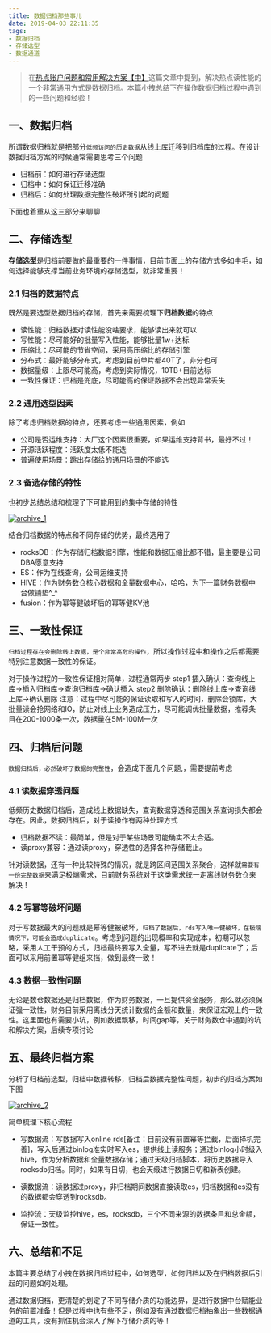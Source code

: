 ```yaml
---
title: 数据归档那些事儿 
date: 2019-04-03 22:11:35
tags: 
- 数据归档
- 存储选型
- 数据通道
---
```

> 在[热点账户问题和常用解决方案【中】](http://cuihuan.net/2019/04/01/%E7%83%AD%E7%82%B9%E8%B4%A6%E6%88%B7%E9%97%AE%E9%A2%98%E5%92%8C%E5%B8%B8%E7%94%A8%E8%A7%A3%E5%86%B3%E6%96%B9%E6%A1%88%E3%80%90%E4%B8%AD%E3%80%91/)这篇文章中提到，解决热点读性能的一个非常通用方式是数据归档。本篇小拽总结下在操作数据归档过程中遇到的一些问题和经验！

## 一、数据归档
所谓数据归档就是把部分`低频访问的历史数据`从线上库迁移到归档库的过程。在设计数据归档方案的时候通常需要思考三个问题
- 归档前：如何进行存储选型
- 归档中：如何保证迁移准确
- 归档后：如何处理数据完整性破坏所引起的问题

下面也着重从这三部分来聊聊

## 二、存储选型
**存储选型**是归档前要做的最重要的一件事情，目前市面上的存储方式多如牛毛，如何选择能够支撑当前业务环境的存储选型，就非常重要！

### 2.1 归档的数据特点
既然是要选型数据归档的存储，首先来需要梳理下**归档数据**的特点
* 读性能：归档数据对读性能没啥要求，能够读出来就可以
* 写性能：尽可能好的批量写入性能，能够批量1w+达标
* 压缩比：尽可能的节省空间，采用高压缩比的存储引擎
* 分布式：最好能够分布式，考虑到目前单片都40T了，非分也可
* 数据量级：上限尽可能高，考虑到实际情况，10TB+目前达标
* 一致性保证：归档是兜底，尽可能高的保证数据不会出现异常丢失

### 2.2 通用选型因素
除了考虑归档数据的特点，还要考虑一些通用因素，例如
- 公司是否运维支持：大厂这个因素很重要，如果运维支持背书，最好不过！
- 开源活跃程度：活跃度太低不能选
- 普遍使用场景：跳出存储给的通用场景的不能选

### 2.3 备选存储的特性
也初步总结总结和梳理了下可能用到的集中存储的特性

[![archive_1](http://cuihuan.net/wp_content/new/finance/archive_1.png)](http://cuihuan.net/wp_content/new/finance/archive_1.png)


结合归档数据的特点和不同存储的优势，最终选用了
- rocksDB：作为存储归档数据引擎，性能和数据压缩比都不错，最主要是公司DBA愿意支持
- ES：作为在线查询，公司运维支持
- HIVE：作为财务数仓核心数据和全量数据中心，哈哈，为下一篇财务数据中台做铺垫^_^
- fusion：作为幂等健破坏后的幂等健KV池


## 三、一致性保证
`归档过程存在会删除线上数据，是个非常高危的操作`，所以操作过程中和操作之后都需要特别注意数据一致性的保证。

对于操作过程的一致性保证相对简单，过程通常两步
step1 插入确认：查询线上库->插入归档库->查询归档库->确认插入
step2 删除确认：删除线上库->查询线上库->确认删除
注意：过程中尽可能的保证读取和写入的时间，删除会锁库，大批量读会抢网络和IO，防止对线上业务造成压力，尽可能调优批量数据，推荐条目在200-1000条一次，数据量在5M-100M一次

## 四、归档后问题
`数据归档后，必然破坏了数据的完整性`，会造成下面几个问题,，需要提前考虑

### 4.1 读数据穿透问题
低频历史数据归档后，造成线上数据缺失，查询数据穿透和范围关系查询损失都会存在。因此，数据归档后，对于读操作有两种处理方式
- 归档数据不读：最简单，但是对于某些场景可能确实不太合适。
- 读proxy兼容：通过读proxy，穿透性的选择各种存储截止。

针对读数据，还有一种比较特殊的情况，就是跨区间范围关系聚合，这样就`需要有一份完整数据`来满足极端需求，目前财务系统对于这类需求统一走离线财务数仓来解决！

### 4.2 写幂等破坏问题
对于写数据最大的问题就是幂等健被破坏，`归档了数据后，rds写入唯一健破坏，在极端情况下，可能会造成duplicate`。考虑到问题的出现概率和实现成本，初期可以忽略，采用人工干预的方式，归档最终要写入全量，写不进去就是duplicate了；后面可以采用前置幂等健组来挡，做到最终一致！

### 4.3 数据一致性问题
无论是数仓数据还是归档数据，作为财务数据，一旦提供资金服务，那么就必须保证强一致性，财务目前采用离线分天统计数据的金额和数量，来保证宏观上的一致性。这里面也有需要小坑，例如数据飘移，时间gap等，关于财务数仓中遇到的坑和解决方案，后续专项讨论

## 五、最终归档方案
分析了归档前选型，归档中数据转移，归档后数据完整性问题，初步的归档方案如下图

[![archive_2](http://cuihuan.net/wp_content/new/finance/archive_2.png)](http://cuihuan.net/wp_content/new/finance/archive_2.png)

简单梳理下核心流程
- 写数据流：写数据写入online rds[备注：目前没有前置幂等拦截，后面择机完善]，写入后通过binlog准实时写入es，提供线上读服务；通过binlog小时级入hive，作为分析数据和全量数据存储；通过天级归档脚本，将历史数据导入rocksdb归档。同时，如果有日切，也会天级进行数据日切和新表创建。

- 读数据流：读数据过proxy，非归档期间数据直接读取es，归档数据和es没有的数据都会穿透到rocksdb。

- 监控流：天级监控hive，es，rocksdb，三个不同来源的数据条目和总金额，保证一致性。


## 六、总结和不足
本篇主要总结了小拽在数据归档过程中，如何选型，如何归档以及在归档数据后引起的问题如何处理。

通过数据归档，更清楚的划定了不同存储介质的功能边界，是进行数据中台赋能业务的前置准备！但是过程中也有些不足，例如没有通过数据归档抽象出一些数据通道的工具，没有抓住机会深入了解下存储介质的等！





